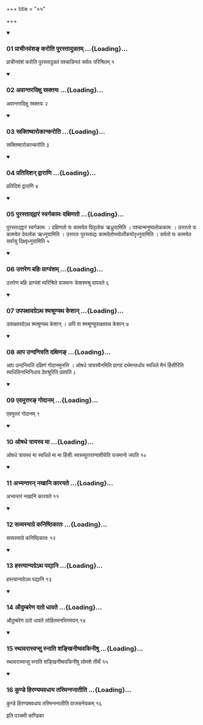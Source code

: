 +++
title = "०५"

+++

<div class="js_include" includetitle="true" newlevelforh1="3" unfilled="" url="/vedAH_yajuH/taittirIyam/sUtram/ApastambaH/shrautam/vishvAsa-prastutiH/10/05/01_prAchInavaMsha~N_karoti_purastAdunnatam.md">
<details open><summary><h3>01 प्राचीनवंशङ् करोति पुरस्तादुन्नतम् ...{Loading}...</h3></summary>

प्राचीनवंशं करोति पुरस्तादुन्नतं पश्चान्निनतं सर्वतः परिश्रितम् १
</details>
</div>


<div class="js_include" includetitle="true" newlevelforh1="3" unfilled="" url="/vedAH_yajuH/taittirIyam/sUtram/ApastambaH/shrautam/vishvAsa-prastutiH/10/05/02_avAntaradixu_sraktayaH.md">
<details open><summary><h3>02 अवान्तरदिक्षु स्रक्तयः ...{Loading}...</h3></summary>

अवान्तरदिक्षु स्रक्तयः २
</details>
</div>


<div class="js_include" includetitle="true" newlevelforh1="3" unfilled="" url="/vedAH_yajuH/taittirIyam/sUtram/ApastambaH/shrautam/vishvAsa-prastutiH/10/05/03_sraktiShvArokAnkaroti.md">
<details open><summary><h3>03 स्रक्तिष्वारोकान्करोति ...{Loading}...</h3></summary>

स्रक्तिष्वारोकान्करोति ३
</details>
</div>


<div class="js_include" includetitle="true" newlevelforh1="3" unfilled="" url="/vedAH_yajuH/taittirIyam/sUtram/ApastambaH/shrautam/vishvAsa-prastutiH/10/05/04_pratidishan_dvArANi.md">
<details open><summary><h3>04 प्रतिदिशन् द्वाराणि ...{Loading}...</h3></summary>

प्रतिदिशं द्वाराणि ४
</details>
</div>


<div class="js_include" includetitle="true" newlevelforh1="3" unfilled="" url="/vedAH_yajuH/taittirIyam/sUtram/ApastambaH/shrautam/vishvAsa-prastutiH/10/05/05_purastAddvAraM_svargakAmaH_daxiNato.md">
<details open><summary><h3>05 पुरस्ताद्द्वारं स्वर्गकामः दक्षिणतो ...{Loading}...</h3></summary>

पुरस्ताद्द्वारं स्वर्गकामः । दक्षिणतो यः कामयेत पितृलोक ऋध्रुयामिति । पश्चान्मनुष्यलोककामः । उत्तरतो यः कामयेत देवलोक ऋध्नुयामिति । उत्तरतः पुरस्ताद्यः कामयेतोभयोर्लोकयोरृध्नुयामिति । सर्वतो यः कामयेत सर्वासु दिक्ष्वृध्नुयामिति ५
</details>
</div>


<div class="js_include" includetitle="true" newlevelforh1="3" unfilled="" url="/vedAH_yajuH/taittirIyam/sUtram/ApastambaH/shrautam/vishvAsa-prastutiH/10/05/06_uttareNa_bahiH_prAgvaMsham.md">
<details open><summary><h3>06 उत्तरेण बहिः प्राग्वंशम् ...{Loading}...</h3></summary>

उत्तरेण बहिः प्राग्वंशं म्परिश्रिते यजमानः केशश्मश्रु वापयते ६
</details>
</div>


<div class="js_include" includetitle="true" newlevelforh1="3" unfilled="" url="/vedAH_yajuH/taittirIyam/sUtram/ApastambaH/shrautam/vishvAsa-prastutiH/10/05/07_upapaxAvagre-tha_shmashrUNyatha_keshAn.md">
<details open><summary><h3>07 उपपक्षावग्रेऽथ श्मश्रूण्यथ केशान् ...{Loading}...</h3></summary>

उपपक्षावग्रेऽथ श्मश्रूण्यथ केशान् । अपि वा श्मश्रूण्युपपक्षावथ केशान् ७
</details>
</div>


<div class="js_include" includetitle="true" newlevelforh1="3" unfilled="" url="/vedAH_yajuH/taittirIyam/sUtram/ApastambaH/shrautam/vishvAsa-prastutiH/10/05/08_Apa_undantviti_daxiNa~N.md">
<details open><summary><h3>08 आप उन्दन्त्विति दक्षिणङ् ...{Loading}...</h3></summary>

आप उन्दन्त्विति दक्षिणं गोदानमुनत्ति । ओषधे त्रायस्वैनमिति प्रागग्रं दर्भमन्तर्धाय स्वधिते मैनं हिंसीरिति स्वधितिनाभिनिधाय देवश्रूरिति प्रवपति ८
</details>
</div>


<div class="js_include" includetitle="true" newlevelforh1="3" unfilled="" url="/vedAH_yajuH/taittirIyam/sUtram/ApastambaH/shrautam/vishvAsa-prastutiH/10/05/09_evamuttara~N_godAnam.md">
<details open><summary><h3>09 एवमुत्तरङ् गोदानम् ...{Loading}...</h3></summary>

एवमुत्तरं गोदानम् ९
</details>
</div>


<div class="js_include" includetitle="true" newlevelforh1="3" unfilled="" url="/vedAH_yajuH/taittirIyam/sUtram/ApastambaH/shrautam/vishvAsa-prastutiH/10/05/10_oShadhe_trAyasva_mA.md">
<details open><summary><h3>10 ओषधे त्रायस्व मा ...{Loading}...</h3></summary>

ओषधे त्रायस्व मा स्वधिते मा मा हिंसीः स्वस्त्युत्तराण्यशीयेति यजमानो जपति १०
</details>
</div>


<div class="js_include" includetitle="true" newlevelforh1="3" unfilled="" url="/vedAH_yajuH/taittirIyam/sUtram/ApastambaH/shrautam/vishvAsa-prastutiH/10/05/11_abhyantaran_nakhAni_kArayate.md">
<details open><summary><h3>11 अभ्यन्तरन् नखानि कारयते ...{Loading}...</h3></summary>

अभ्यन्तरं नखानि कारयते ११
</details>
</div>


<div class="js_include" includetitle="true" newlevelforh1="3" unfilled="" url="/vedAH_yajuH/taittirIyam/sUtram/ApastambaH/shrautam/vishvAsa-prastutiH/10/05/12_savyasyAgre_kaniShThikAtaH.md">
<details open><summary><h3>12 सव्यस्याग्रे कनिष्ठिकातः ...{Loading}...</h3></summary>

सव्यस्याग्रे कनिष्ठिकातः १२
</details>
</div>


<div class="js_include" includetitle="true" newlevelforh1="3" unfilled="" url="/vedAH_yajuH/taittirIyam/sUtram/ApastambaH/shrautam/vishvAsa-prastutiH/10/05/13_hastyAnyagre-tha_padyAni.md">
<details open><summary><h3>13 हस्त्यान्यग्रेऽथ पद्यानि ...{Loading}...</h3></summary>

हस्त्यान्यग्रेऽथ पद्यानि १३
</details>
</div>


<div class="js_include" includetitle="true" newlevelforh1="3" unfilled="" url="/vedAH_yajuH/taittirIyam/sUtram/ApastambaH/shrautam/vishvAsa-prastutiH/10/05/14_audumbareNa_dato_dhAvate.md">
<details open><summary><h3>14 औदुम्बरेण दतो धावते ...{Loading}...</h3></summary>

औदुम्बरेण दतो धावते लोहितमनभिगमयन् १४
</details>
</div>


<div class="js_include" includetitle="true" newlevelforh1="3" unfilled="" url="/vedAH_yajuH/taittirIyam/sUtram/ApastambaH/shrautam/vishvAsa-prastutiH/10/05/15_sthAvarAsvapsu_snAti_shankhinIShvavakinIShu.md">
<details open><summary><h3>15 स्थावरास्वप्सु स्नाति शङ्खिनीष्ववकिनीषु ...{Loading}...</h3></summary>

स्थावरास्वप्सु स्नाति शङ्खिनीष्ववकिनीषु लोमशे तीर्थे १५
</details>
</div>


<div class="js_include" includetitle="true" newlevelforh1="3" unfilled="" url="/vedAH_yajuH/taittirIyam/sUtram/ApastambaH/shrautam/vishvAsa-prastutiH/10/05/16_kuNDe_hiraNyamavadhAya_tasminsnAtIti.md">
<details open><summary><h3>16 कुण्डे हिरण्यमवधाय तस्मिन्स्नातीति ...{Loading}...</h3></summary>

कुण्डे हिरण्यमवधाय तस्मिन्स्नातीति वाजसनेयकम् १६
</details>
</div>



  
इति पञ्चमी कण्डिका 
